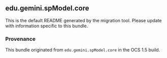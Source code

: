 
## edu.gemini.spModel.core

This is the default README generated by the migration tool. Please update with information specific to this bundle.

### Provenance

This bundle originated from `edu.gemini.spModel.core` in the OCS 1.5 build. 
